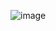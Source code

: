 ![image](https://github.com/katpavan/vegan-faq/assets/45500874/83653fdd-c36a-4ad3-ad33-291e2854de8f)
